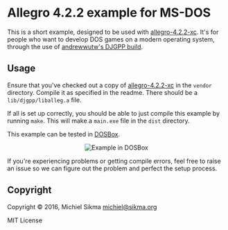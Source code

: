 Allegro 4.2.2 example for MS-DOS
================================

This is a short example, designed to be used with [allegro-4.2.2-xc](https://github.com/msikma/allegro-4.2.2-xc). It's for people who want to develop DOS games on a modern operating system, through the use of [andrewwutw's DJGPP build](https://github.com/andrewwutw/build-djgpp).

Usage
-----

Ensure that you've checked out a copy of [allegro-4.2.2-xc](https://github.com/msikma/allegro-4.2.2-xc) in the `vendor` directory. Compile it as specified in the readme. There should be a `lib/djgpp/liballeg.a` file.

If all is set up correctly, you should be able to just compile this example by running `make`. This will make a `main.exe` file in the `dist` directory.

This example can be tested in [DOSBox](http://www.dosbox.com/).

<p align="center">
  <img src="http://i.imgur.com/he4IihL.png" alt="Example in DOSBox" />
</p>

If you're experiencing problems or getting compile errors, feel free to raise an issue so we can figure out the problem and perfect the setup process.

Copyright
---------

Copyright © 2016, Michiel Sikma <michiel@sikma.org>

MIT License
